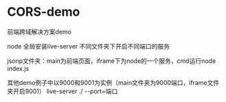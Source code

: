# CORS-demo
前端跨域解决方案demo

node 全局安装live-server
不同文件夹下开启不同端口的服务

jsonp文件夹：main为前端页面，iframe下为node的一个服务，cmd运行node index.js

其他demo例子中以9000和9001为实例（main文件夹为9000端口，iframe文件夹开启9001）
live-server ./ --port=端口
